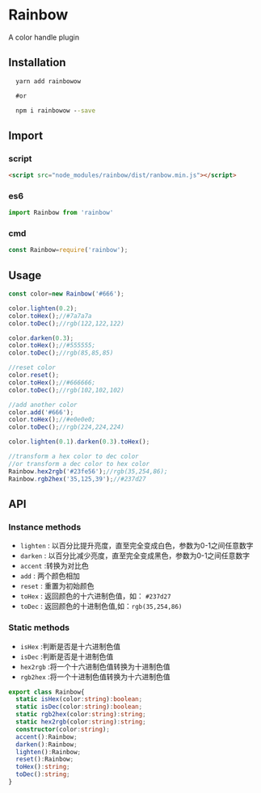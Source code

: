 # Rainbow

A color handle plugin

## Installation

```cmd
  yarn add rainbowow

  #or

  npm i rainbowow --save
```

## Import

### script

```html
<script src="node_modules/rainbow/dist/ranbow.min.js"></script>
```

### es6
```js
import Rainbow from 'rainbow'

```

### cmd

```js
const Rainbow=require('rainbow');
```

## Usage

```js
const color=new Rainbow('#666');

color.lighten(0.2);
color.toHex();//#7a7a7a
color.toDec();//rgb(122,122,122)

color.darken(0.3);
color.toHex();//#555555;
color.toDec();//rgb(85,85,85)

//reset color
color.reset();
color.toHex();//#666666;
color.toDec();//rgb(102,102,102)

//add another color
color.add('#666');
color.toHex();//#e0e0e0;
color.toDec();//rgb(224,224,224)

color.lighten(0.1).darken(0.3).toHex();

//transform a hex color to dec color
//or transform a dec color to hex color
Rainbow.hex2rgb('#23fe56');//rgb(35,254,86);
Rainbow.rgb2hex('35,125,39');//#237d27
```

## API

### Instance methods

* `lighten` : 以百分比提升亮度，直至完全变成白色，参数为0-1之间任意数字
* `darken` : 以百分比减少亮度，直至完全变成黑色，参数为0-1之间任意数字
* `accent` :转换为对比色
* `add` : 两个颜色相加
* `reset` : 重置为初始颜色
* `toHex` : 返回颜色的十六进制色值，如： `#237d27`
* `toDec` : 返回颜色的十进制色值,如：`rgb(35,254,86)`

### Static methods

* `isHex` :判断是否是十六进制色值
* `isDec` :判断是否是十进制色值
* `hex2rgb` :将一个十六进制色值转换为十进制色值
* `rgb2hex` :将一个十进制色值转换为十六进制色值

```ts
export class Rainbow{
  static isHex(color:string):boolean;
  static isDec(color:string):boolean;
  static rgb2hex(color:string):string;
  static hex2rgb(color:string):string;
  constructor(color:string);
  accent():Rainbow;
  darken():Rainbow;
  lighten():Rainbow;
  reset():Rainbow;
  toHex():string;
  toDec():string;
}
```
